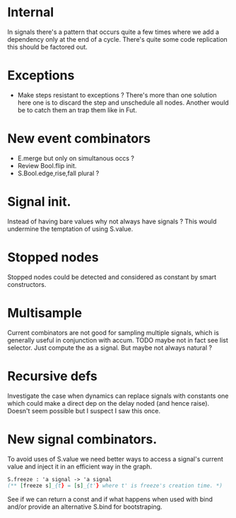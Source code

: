 
# Internal 

In signals there's a pattern that occurs quite a few times where we add a 
dependency only at the end of a cycle. There's quite some code replication
this should be factored out.


# Exceptions

* Make steps resistant to exceptions ? There's more than one solution here
  one is to discard the step and unschedule all nodes. Another would be
  to catch them an trap them like in Fut. 



# New event combinators

* E.merge but only on simultanous occs ? 
* Review Bool.flip init.
* S.Bool.edge,rise,fall plural ? 

# Signal init. 

Instead of having bare values why not always have signals ? 
This would undermine the temptation of using S.value.

# Stopped nodes

Stopped nodes could be detected and considered as constant by
smart constructors. 

# Multisample 

Current combinators are not good for sampling multiple signals, 
which is generally useful in conjunction with accum. TODO
maybe not in fact see list selector. Just compute the as a signal.
But maybe not always natural ? 


# Recursive defs

Investigate the case when dynamics can replace signals with constants
one which could make a direct dep on the delay noded (and hence
raise). Doesn't seem possible but I suspect I saw this once.

# New signal combinators. 

To avoid uses of S.value we need better ways to access a 
signal's current value and inject it in an efficient 
way in the graph.

```ocaml
S.freeze : 'a signal -> 'a signal 
(** [freeze s]_{t} = [s]_{t'} where t' is freeze's creation time. *)
```

See if we can return a const and if what happens when used with 
bind and/or provide an alternative S.bind for bootstraping.





